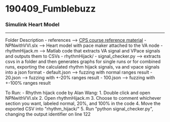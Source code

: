 # 190409_Fumblebuzz

### Simulink Heart Model
---
Folder Description
	- references --> [CPS course reference material](https://linklab-uva.github.io/modeling_cps/)
	- NPNwithVVI.slx --> Heart model with pace maker attached to the VA node
	- rhythmHijack.m --> Matlab code that extracts VA signal and VPace signals and outputs them to CSVs
	- rhythmHijack/
		- signal_checker.py --> extracts csvs in a folder and then generates graphs for single runs or for combined runs, exporting the calculated rhythm hijack signals, va and vpace signals into a json format
		- default.json --> fuzzing with normal ranges result
		- 20.json --> fuzzing with +-20% ranges result
		- 100.json --> fuzzing with +-100% ranges result

To Run:
	- Rhythm hijack code by Alan Wang:
		1. Double click and open NPNwithVVI.slx
		2. Open rhythmHijack.m
		3. Choose to comment whichever section you want, labeled normal, 20%, and 100% in the code
		4. Move the exported CSV into "rhythm_hijack/"
		5. Run "python signal_checker.py", changing the output identifier on line 122